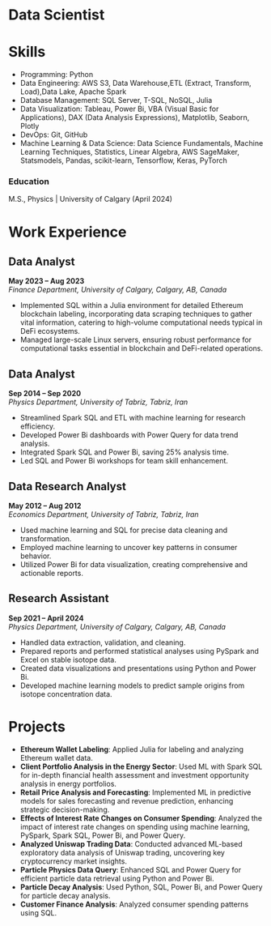 # Data Scientist

# Skills

- Programming: Python
- Data Engineering: AWS S3, Data Warehouse,ETL (Extract, Transform, Load),Data Lake, Apache Spark
- Database Management: SQL Server, T-SQL, NoSQL, Julia
- Data Visualization: Tableau, Power Bi, VBA (Visual Basic for Applications), DAX (Data Analysis Expressions), Matplotlib, Seaborn, Plotly
- DevOps: Git, GitHub
- Machine Learning & Data Science: Data Science Fundamentals, Machine Learning Techniques, Statistics, Linear Algebra, AWS SageMaker, Statsmodels, Pandas, scikit-learn, Tensorflow, Keras, PyTorch


### Education
M.S., Physics | University of Calgary (April 2024)

# Work Experience

## Data Analyst
**May 2023 – Aug 2023**  
*Finance Department, University of Calgary, Calgary, AB, Canada*
- Implemented SQL within a Julia environment for detailed Ethereum blockchain labeling, incorporating data scraping techniques to gather vital information, catering to high-volume computational needs typical in DeFi ecosystems.
- Managed large-scale Linux servers, ensuring robust performance for computational tasks essential in blockchain and DeFi-related operations.

## Data Analyst
**Sep 2014 – Sep 2020**  
*Physics Department, University of Tabriz, Tabriz, Iran*
- Streamlined Spark SQL and ETL with machine learning for research efficiency.
- Developed Power Bi dashboards with Power Query for data trend analysis.
- Integrated Spark SQL and Power Bi, saving 25% analysis time.
- Led SQL and Power Bi workshops for team skill enhancement.

## Data Research Analyst
**May 2012 – Aug 2012**  
*Economics Department, University of Tabriz, Tabriz, Iran*
- Used machine learning and SQL for precise data cleaning and transformation.
- Employed machine learning to uncover key patterns in consumer behavior.
- Utilized Power Bi for data visualization, creating comprehensive and actionable reports.

## Research Assistant
**Sep 2021 – April 2024**  
*Physics Department, University of Calgary, Calgary, AB, Canada*
- Handled data extraction, validation, and cleaning.
- Prepared reports and performed statistical analyses using PySpark and Excel on stable isotope data.
- Created data visualizations and presentations using Python and Power Bi.
- Developed machine learning models to predict sample origins from isotope concentration data.

# Projects

- **Ethereum Wallet Labeling**: Applied Julia for labeling and analyzing Ethereum wallet data.
- **Client Portfolio Analysis in the Energy Sector**: Used ML with Spark SQL for in-depth financial health assessment and investment opportunity analysis in energy portfolios.
- **Retail Price Analysis and Forecasting**: Implemented ML in predictive models for sales forecasting and revenue prediction, enhancing strategic decision-making.
- **Effects of Interest Rate Changes on Consumer Spending**: Analyzed the impact of interest rate changes on spending using machine learning, PySpark, Spark SQL, Power Bi, and Power Query.
- **Analyzed Uniswap Trading Data**: Conducted advanced ML-based exploratory data analysis of Uniswap trading, uncovering key cryptocurrency market insights.
- **Particle Physics Data Query**: Enhanced SQL and Power Query for efficient particle data retrieval using Python and Power Bi.
- **Particle Decay Analysis**: Used Python, SQL, Power Bi, and Power Query for particle decay analysis.
- **Customer Finance Analysis**: Analyzed consumer spending patterns using SQL.
